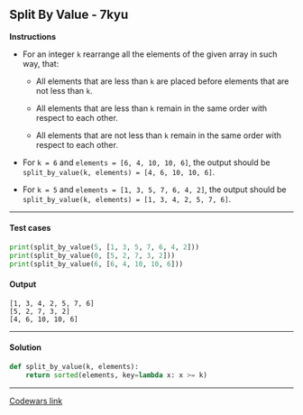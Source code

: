 ## Split By Value - 7kyu

**Instructions**

- For an integer `k` rearrange all the elements of the given array in such way, that:

    - All elements that are less than `k` are placed before elements that are not less than `k`.

    - All elements that are less than `k` remain in the same order with respect to each other.

    - All elements that are not less than `k` remain in the same order with respect to each other.

- For `k = 6` and `elements = [6, 4, 10, 10, 6]`, the output should be `split_by_value(k, elements) = [4, 6, 10, 10, 6]`.

- For `k = 5` and `elements = [1, 3, 5, 7, 6, 4, 2]`, the output should be `split_by_value(k, elements) = [1, 3, 4, 2, 5, 7, 6]`.

---

#### Test cases

```python
print(split_by_value(5, [1, 3, 5, 7, 6, 4, 2]))
print(split_by_value(0, [5, 2, 7, 3, 2]))
print(split_by_value(6, [6, 4, 10, 10, 6]))
```

#### Output

```
[1, 3, 4, 2, 5, 7, 6]
[5, 2, 7, 3, 2]
[4, 6, 10, 10, 6]
```

---

#### Solution

```python
def split_by_value(k, elements):
    return sorted(elements, key=lambda x: x >= k)
```

---

[Codewars link](https://www.codewars.com/kata/5a433c7a8f27f23bb00000dc)

